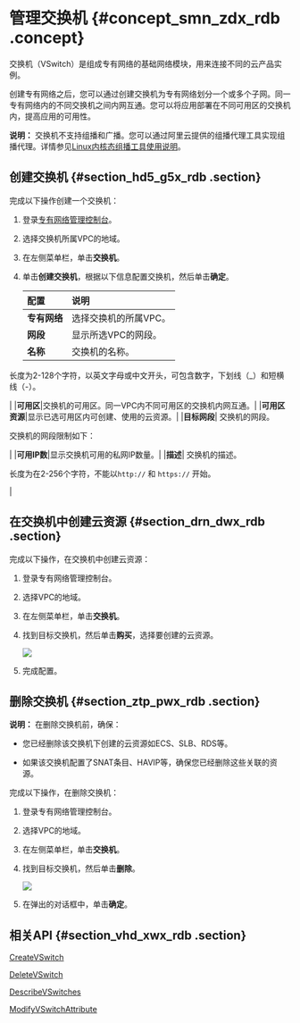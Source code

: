 # 管理交换机 {#concept_smn_zdx_rdb .concept}

交换机（VSwitch）是组成专有网络的基础网络模块，用来连接不同的云产品实例。

创建专有网络之后，您可以通过创建交换机为专有网络划分一个或多个子网。同一专有网络内的不同交换机之间内网互通。您可以将应用部署在不同可用区的交换机内，提高应用的可用性。

**说明：** 交换机不支持组播和广播。您可以通过阿里云提供的组播代理工具实现组播代理。详情参见[Linux内核态组播工具使用说明](cn.zh-CN/用户指南/Linux内核态组播工具使用说明.md#)。

## 创建交换机 {#section_hd5_g5x_rdb .section}

完成以下操作创建一个交换机：

1.  登录[专有网络管理控制台](https://vpcnext.console.aliyun.com)。
2.  选择交换机所属VPC的地域。
3.  在左侧菜单栏，单击**交换机**。
4.  单击**创建交换机**，根据以下信息配置交换机，然后单击**确定**。

    |配置|说明|
    |:-|:-|
    |**专有网络**|选择交换机的所属VPC。|
    |**网段**|显示所选VPC的网段。|
    |**名称**| 交换机的名称。

 长度为2-128个字符，以英文字母或中文开头，可包含数字，下划线（\_）和短横线（-）。

 |
    |**可用区**|交换机的可用区。同一VPC内不同可用区的交换机内网互通。|
    |**可用区资源**|显示已选可用区内可创建、使用的云资源。|
    |**目标网段**| 交换机的网段。

 交换机的网段限制如下：

 |
    |**可用IP数**|显示交换机可用的私网IP数量。|
    |**描述**| 交换机的描述。

 长度为在2-256个字符，不能以`http://` 和 `https://` 开始。

 |


## 在交换机中创建云资源 {#section_drn_dwx_rdb .section}

完成以下操作，在交换机中创建云资源：

1.  登录专有网络管理控制台。
2.  选择VPC的地域。
3.  在左侧菜单栏，单击**交换机**。
4.  找到目标交换机，然后单击**购买**，选择要创建的云资源。

    ![](http://static-aliyun-doc.oss-cn-hangzhou.aliyuncs.com/assets/img/2436/15452120579789_zh-CN.png)

5.  完成配置。

## 删除交换机 {#section_ztp_pwx_rdb .section}

**说明：** 在删除交换机前，确保：

-   您已经删除该交换机下创建的云资源如ECS、SLB、RDS等。

-   如果该交换机配置了SNAT条目、HAVIP等，确保您已经删除这些关联的资源。


完成以下操作，在删除交换机：

1.  登录专有网络管理控制台。
2.  选择VPC的地域。
3.  在左侧菜单栏，单击**交换机**。
4.  找到目标交换机，然后单击**删除**。

    ![](http://static-aliyun-doc.oss-cn-hangzhou.aliyuncs.com/assets/img/2436/15452120579788_zh-CN.png)

5.  在弹出的对话框中，单击**确定**。

## 相关API {#section_vhd_xwx_rdb .section}

[CreateVSwitch](../cn.zh-CN/API参考/交换机/CreateVSwitch.md#)

[DeleteVSwitch](../cn.zh-CN/API参考/交换机/DeleteVSwitch.md#)

[DescribeVSwitches](../cn.zh-CN/API参考/交换机/DescribeVSwitches.md#)

[ModifyVSwitchAttribute](../cn.zh-CN/API参考/交换机/ModifyVSwitchAttribute.md#)

